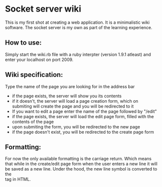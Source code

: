 # Socket server wiki

This is my first shot at creating a web application.
It is a minimalistic wiki software.
The socket server is my own as part of the learning experience.

## How to use:
Simply start the wiki.rb file with a ruby interpter (version 1.9.1 atleast)
and enter your localhost on port 2009.
 
## Wiki specification:
Type the name of the page you are looking for in the address bar 
* if the page exists, the server will show you its contents
* if it doesn't, the server will load a page creation form, 
which on submiting will create the page and you will be redirected to it 
* If you want to edit a page 
enter the name of the page followed by "/edit"
* if the page exists, the server will load the edit page form, 
filled with the contents of the page 
* upon submiting the form, you will be redirected to the new page 
* if the page doesn't exist,
you will be redirected to the create page form

## Formatting:
For now the only available formatting is the carriage return.
Which means that while in the create/edit page form when the user enters a new line
it will be saved as a new line. Under the hood, the new line symbol
is converted to the <br> tag in HTML.
